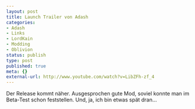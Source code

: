 ```yaml
---
layout: post
title: Launch Trailer von Adash
categories:
- Adash
- Links
- LordKain
- Modding
- Oblivion
status: publish
type: post
published: true
meta: {}
external-url: http://www.youtube.com/watch?v=LibZFh-zf_4
---
```

Der Release kommt näher. Ausgesprochen gute Mod, soviel konnte man im Beta-Test schon feststellen. Und, ja, ich bin etwas spät dran...
